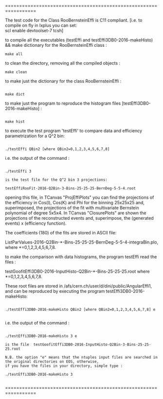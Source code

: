 =================================================================

The test code for the Class RooBernsteinEffi is C11 compliant. 
[i.e. to compile on fly in lxplus you can set:  
scl enable devtoolset-7 tcsh]

to compile all the executables (testEffi and testEffi3DB0-2016-makeHisto) && make dictionary for the RooBernsteinEffi class :
```
make all
```

to clean the directory, removing all the compiled objects :

```
make clean
```

to make just the dictionary for the class RooBernsteinEffi :
```

make dict
```

to make just the program to reproduce the histogram files [testEffi3DB0-2016-makeHisto] :
```

make hist
```

to execute the test program 'testEffi' to compare data and efficiency parametrization for a Q^2 bin:
``` 

./testEffi QBin2 [where QBin2=0,1,2,3,4,5,6,7,8]
```

i.e. the output of the command :
```

./testEffi 3 

is the test file for the Q^2 bin 3 projections:

testEffiRooFit-2016-Q2Bin-3-Bins-25-25-25-BernDeg-5-5-4.root
```

opening this file, in TCanvas "ProjEffiPlots" you can find the projections of  the efficiency in Cos(l), Cos(K) and Phi for the binning 25x25x25 and, 
superimposed, the projections of the fit with multivariate Bernstein polynomial of degree 5x5x4. 
In TCanvas "ClosurePlots" are shown the projections of the reconstructed events and, superimpose, the (generated events) x (efficiency function). 

The coefficients (180) of the  fits are stored in ASCII file: 

ListParValues-2016-Q2Bin-*-Bins-25-25-25-BernDeg-5-5-4-integraBin.plo,
where *=0,1,2,3,4,5,6,7,8.

to make the comparison with data histograms, the program testEffi read the files : 

testGoofitEffi3DB0-2016-InputHisto-Q2Bin-*-Bins-25-25-25.root 
where *=0,1,2,3,4,5,6,7,8. 



These root files are stored in /afs/cern.ch/user/d/dini/public/AngularEffi1, and can be reproduced by executing the program
testEffi3DB0-2016-makeHisto:

```

./testEffi3DB0-2016-makeHisto QBin2 [where QBin2=0,1,2,3,4,5,6,7,8] e


```

i.e. the output of the command :
```

./testEffi3DB0-2016-makeHisto 3 e

is the file  testGoofitEffi3DB0-2016-InputHisto-Q2Bin-3-Bins-25-25-25.root

N.B. the option "e" means that the ntuples input files are searched in the original directories on EOS, otherwise, 
if you have the files in your directory, simple type :

./testEffi3DB0-2016-makeHisto 3 


```


=================================================================






